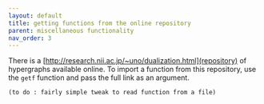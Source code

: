 ```yaml
---
layout: default
title: getting functions from the online repository
parent: miscellaneous functionality
nav_order: 3
---
```


There is a [http://research.nii.ac.jp/~uno/dualization.html](repository) of hypergraphs available online.
To import a function from this repository, use the `getf` function and pass the full link as an argument.

`(to do : fairly simple tweak to read function from a file)`
